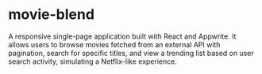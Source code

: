 # movie-blend
A responsive single-page application built with React and Appwrite. It allows users to browse movies fetched from an external API with pagination, search for specific titles, and view a trending list based on user search activity, simulating a Netflix-like experience.
